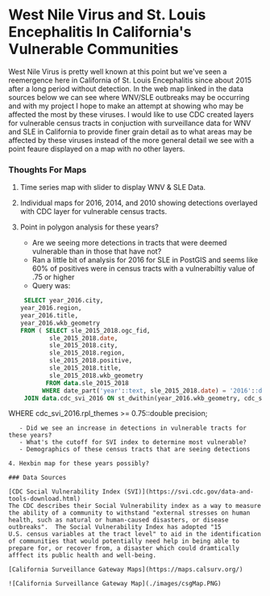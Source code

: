 # West Nile Virus and St. Louis Encephalitis In California's Vulnerable Communities

West Nile Virus is pretty well known at this point but we've seen a reemergence here in California of St. Louis Encephalitis since about 2015 after a long period without detection.  In the web map linked in the data sources below we can see where WNV/SLE outbreaks may be occurring and with my project I hope to make an attempt at showing who may be affected the most by these viruses.  I would like to use CDC created layers for vulnerable census tracts in conjuction with surveillance data for WNV and SLE in California to provide finer grain detail as to what areas may be affected by these viruses instead of the more general detail we see with a point feaure displayed on a map with no other layers.

### Thoughts For Maps

1. Time series map with slider to display WNV & SLE Data.

2.  Individual maps for 2016, 2014, and 2010 showing detections overlayed with CDC layer for vulnerable census tracts.
    
3. Point in polygon analysis for these years?
     
     - Are we seeing more detections in tracts that were deemed vulnerable than in those that have not?
	- Ran a little bit of analysis for 2016 for SLE in PostGIS and seems like 60% of positives were in census tracts with a vulnerabiltiy value of .75 or higher
	- Query was:
	```sql
	 SELECT year_2016.city,
    year_2016.region,
    year_2016.title,
    year_2016.wkb_geometry
   FROM ( SELECT sle_2015_2018.ogc_fid,
            sle_2015_2018.date,
            sle_2015_2018.city,
            sle_2015_2018.region,
            sle_2015_2018.positive,
            sle_2015_2018.title,
            sle_2015_2018.wkb_geometry
           FROM data.sle_2015_2018
          WHERE date_part('year'::text, sle_2015_2018.date) = '2016'::double precision) year_2016
     JOIN data.cdc_svi_2016 ON st_dwithin(year_2016.wkb_geometry, cdc_svi_2016.wkb_geometry, 0::double precision)
  WHERE cdc_svi_2016.rpl_themes >= 0.75::double precision;
  ```
     - Did we see an increase in detections in vulnerable tracts for these years?
     - What's the cutoff for SVI index to determine most vulnerable?
     - Demographics of these census tracts that are seeing detections

4. Hexbin map for these years possibly?

### Data Sources

[CDC Social Vulnerability Index (SVI)](https://svi.cdc.gov/data-and-tools-download.html)
The CDC describes their Social Vulnerability index as a way to measure the ability of a community to withstand "external stresses on human health, such as natural or human-caused disasters, or disease outbreaks".  The Social Vulnerability Index has adopted "15 
U.S. census variables at the tract level" to aid in the identification of communities that would potentially need help in being able to prepare for, or recover from, a disaster which could dramtically afffect its public health and well-being.

[California Surveillance Gateway Maps](https://maps.calsurv.org/)

![California Surveillance Gateway Map](./images/csgMap.PNG)


